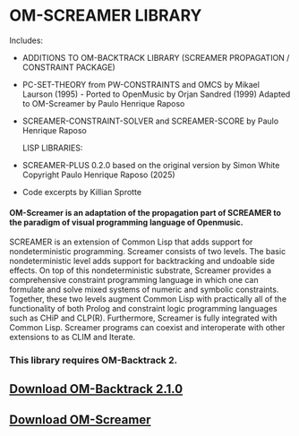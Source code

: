 # OM-SCREAMER LIBRARY

Includes:

* ADDITIONS TO OM-BACKTRACK LIBRARY (SCREAMER PROPAGATION / CONSTRAINT PACKAGE)

* PC-SET-THEORY from PW-CONSTRAINTS and OMCS
  by Mikael Laurson (1995) - Ported to OpenMusic by Orjan Sandred (1999)
  Adapted to OM-Screamer by Paulo Henrique Raposo


* SCREAMER-CONSTRAINT-SOLVER and SCREAMER-SCORE by Paulo Henrique Raposo


  LISP LIBRARIES:


* SCREAMER-PLUS 0.2.0 based on the original version by Simon White
  Copyright Paulo Henrique Raposo (2025)


* Code excerpts by Killian Sprotte


#### OM-Screamer is an adaptation of the propagation part of SCREAMER to the paradigm of visual programming language of Openmusic.

SCREAMER is an extension of Common Lisp that adds support for nondeterministic
programming. Screamer consists of two levels. The basic nondeterministic level
adds support for backtracking and undoable side effects. On top of this
nondeterministic substrate, Screamer provides a comprehensive constraint
programming language in which one can formulate and solve mixed systems of
numeric and symbolic constraints. Together, these two levels augment Common
Lisp with practically all of the functionality of both Prolog and constraint
logic programming languages such as CHiP and CLP(R). Furthermore, Screamer is
 fully integrated with Common Lisp. Screamer programs can coexist and
 interoperate with other extensions to as CLIM and Iterate.


### This library requires OM-Backtrack 2.


## [Download OM-Backtrack 2.1.0](https://github.com/PHRaposo/OM-Backtrack-2/archive/refs/heads/main.zip)



## [Download OM-Screamer](https://github.com/PHRaposo/OM-Screamer/archive/refs/heads/main.zip)


